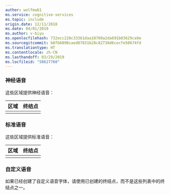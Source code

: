 ```yaml
---
author: wolfma61
ms.service: cognitive-services
ms.topic: include
origin.date: 12/11/2018
ms.date: 04/01/2019
ms.author: v-biyu
ms.openlocfilehash: 732ecc228c33361daa18709a2da691b03629ca9e
ms.sourcegitcommit: b8fb6890caed87831b28c82738d6cecfe50674fd
ms.translationtype: HT
ms.contentlocale: zh-CN
ms.lasthandoff: 03/29/2019
ms.locfileid: "58627760"
---
```

### <a name="neural-voices"></a>神经语音

这些区域提供神经语音：


| 区域 | 终结点 |
|--------|----------|
|        |          |

### <a name="standard-voices"></a>标准语音

这些区域提供标准语音：


| 区域 | 终结点 |
|--------|----------|
|        |          |

### <a name="custom-voices"></a>自定义语音

如果已经创建了自定义语音字体，请使用已创建的终结点，而不是这些列表中的终结点之一。
